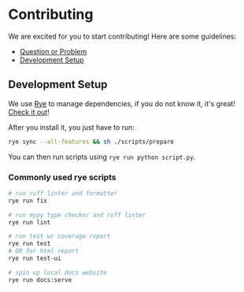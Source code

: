 # Contributing

We are excited for you to start contributing! Here are some guidelines:

- [Question or Problem](#have-a-question-or-problem)
- [Development Setup](#development-setup)

## Development Setup

We use [Rye](https://rye.astral.sh/guide/) to manage dependencies, if you do not know it, it's great! [Check it out](https://rye.astral.sh/guide/installation/)!

After you install it, you just have to run:

```bash
rye sync --all-features && sh ./scripts/prepare
```

You can then run scripts using `rye run python script.py`.

### Commonly used rye scripts

```bash
# run ruff linter and formatter
rye run fix

# run mypy type checker and ruff linter
rye run lint

# run test w/ coverage report
rye run test
# OR for html report
rye run test-ui

# spin up local docs website
rye run docs:serve
```
